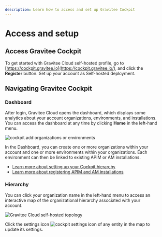 ```yaml
---
description: Learn how to access and set up Gravitee Cockpit
---
```


# Access and setup

## Access Gravitee Cockpit

To get started with Gravitee Cloud self-hosted profile, go to [https://cockpit.gravitee.io](https://cockpit.gravitee.io/), and click the **Register** button. Set up your account as Self-hosted deployment.

## Navigating Gravitee Cockpit

### Dashboard

After login, Gravitee Cloud opens the dashboard, which displays some analytics about your account organizations, environments, and installations. You can access the dashboard at any time by clicking **Home** in the left-hand menu.

![cockpit add organizations or environments](https://docs.gravitee.io/images/cockpit/cockpit-add-organizations-or-environments.png)

In the Dashboard, you can create one or more organizations within your account and one or more environments within your organizations. Each environment can then be linked to existing APIM or AM installations.

* [Learn more about setting up your Cockpit hierarchy](set-up-your-gravitee-cloud-hierarchy.md)
* [Learn more about registering APIM and AM installations](register-installations.md)

### Hierarchy

You can click your organization name in the left-hand menu to access an interactive map of the organizational hierarchy associated with your account.

![Gravitee Cloud self-hosted topology](https://docs.gravitee.io/images/cockpit/cockpit-dashboard.png)

Click the settings icon ![cockpit settings icon](https://docs.gravitee.io/images/icons/cockpit-settings-icon.png) of any entity in the map to update its settings.

